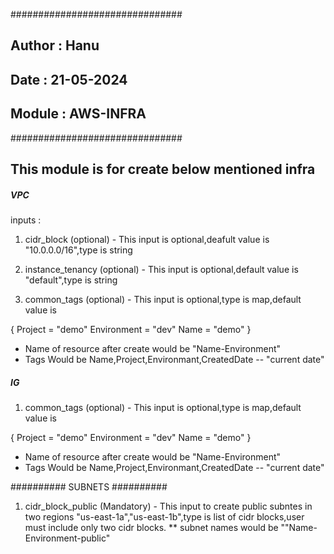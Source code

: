 ###############################
## Author : Hanu
## Date : 21-05-2024
## Module : AWS-INFRA
###############################

## This module is for create below mentioned infra

##### VPC ##########

inputs :
  
1) cidr_block (optional) - This input is optional,deafult value is "10.0.0.0/16",type is  string

2) instance_tenancy (optional) - This input is optional,default value is "default",type is string

3) common_tags (optional) - This input is optional,type is map,default value is 

{ Project = "demo" 
  Environment = "dev"
  Name = "demo" }
* Name of resource after create would be "Name-Environment"
* Tags Would be  Name,Project,Environmant,CreatedDate -- "current date"

##### IG ##########

1) common_tags (optional) - This input is optional,type is map,default value is 

{ Project = "demo" 
  Environment = "dev"
  Name = "demo" }
* Name of resource after create would be "Name-Environment"
* Tags Would be  Name,Project,Environmant,CreatedDate -- "current date"

########## SUBNETS ##########

1) cidr_block_public (Mandatory) - This input to create public subntes in two regions "us-east-1a","us-east-1b",type is list of cidr blocks,user must include only two cidr blocks.
** subnet names would  be  ""Name-Environment-public"





